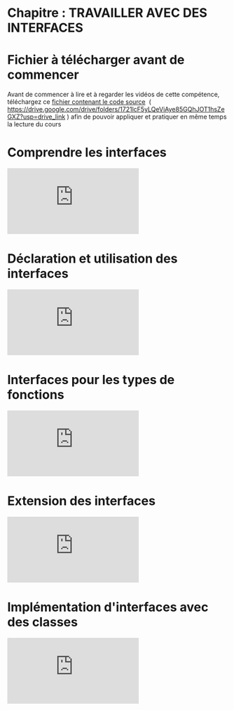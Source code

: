 # Chapitre : TRAVAILLER AVEC DES INTERFACES


# Fichier à télécharger avant de commencer

Avant de commencer à lire et à regarder les vidéos de cette compétence, téléchargez ce [fichier contenant le code source](https://drive.google.com/drive/folders/1721lcF5yLQeViAye85GQhJOT1hsZeGXZ?usp=drive_link)  (  https://drive.google.com/drive/folders/1721lcF5yLQeViAye85GQhJOT1hsZeGXZ?usp=drive_link ) afin de pouvoir appliquer et pratiquer en même temps la lecture du cours

# Comprendre les interfaces

<iframe allowfullscreen="true" frameborder="0" src="https://www.youtube.com/embed/V-_h_aKmjAI"></iframe>

# Déclaration et utilisation des interfaces

<iframe allowfullscreen="true" frameborder="0" src="https://www.youtube.com/embed/SW5kGyOfZis"></iframe>

# Interfaces pour les types de fonctions

<iframe allowfullscreen="true" frameborder="0" src="https://www.youtube.com/embed/gcgrPAhNzxA"></iframe>

# Extension des interfaces

<iframe allowfullscreen="true" frameborder="0" src="https://www.youtube.com/embed/t3WOG_6JYmM"></iframe>

# Implémentation d'interfaces avec des classes

<iframe allowfullscreen="true" frameborder="0" src="https://www.youtube.com/embed/x4vOabiRsJE"></iframe>

